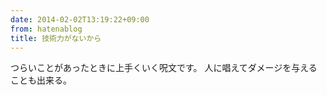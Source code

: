 ```yaml
---
date: 2014-02-02T13:19:22+09:00
from: hatenablog
title: 技術力がないから
---
```

つらいことがあったときに上手くいく呪文です。 人に唱えてダメージを与えることも出来る。

